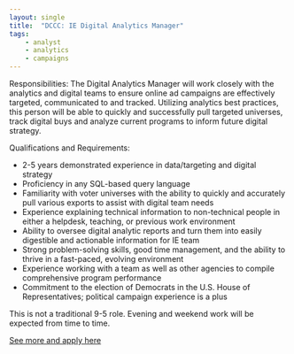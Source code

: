 ```yaml
---
layout: single
title:  "DCCC: IE Digital Analytics Manager"
tags: 
    - analyst
    - analytics
    - campaigns
---
```


Responsibilities: The Digital Analytics Manager will work closely with the analytics and digital teams to ensure online ad campaigns are effectively targeted, communicated to and tracked. Utilizing analytics best practices, this person will be able to quickly and successfully pull targeted universes, track digital buys and analyze current programs to inform future digital strategy.

Qualifications and Requirements:
* 2-5 years demonstrated experience in data/targeting and digital strategy
* Proficiency in any SQL-based query language
* Familiarity with voter universes with the ability to quickly and accurately pull various exports to assist with digital team needs
* Experience explaining technical information to non-technical people in either a helpdesk, teaching, or previous work environment
* Ability to oversee digital analytic reports and turn them into easily digestible and actionable information for IE team
* Strong problem-solving skills, good time management, and the ability to thrive in a fast-paced, evolving environment
* Experience working with a team as well as other agencies to compile comprehensive program performance
* Commitment to the election of Democrats in the U.S. House of Representatives; political campaign experience is a plus

This is not a traditional 9-5 role. Evening and weekend work will be expected from time to time.

[See more and apply here](https://dccc.org/jobs/)
